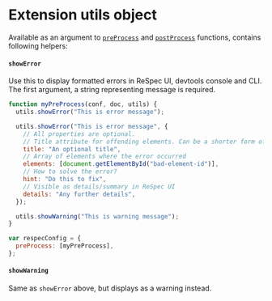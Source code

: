 # Extension utils object

Available as an argument to [`preProcess`](./preProcess) and [`postProcess`](./postProcess) functions, contains following helpers:

#### `showError`

Use this to display formatted errors in ReSpec UI, devtools console and CLI. The first argument, a string representing message is required.

```js "example": "Displaying error and warnings from a preProcess function"
function myPreProcess(conf, doc, utils) {
  utils.showError("This is error message");

  utils.showError("This is error message", {
    // All properties are optional.
    // Title attribute for offending elements. Can be a shorter form of the message.
    title: "An optional title",
    // Array of elements where the error occurred
    elements: [document.getElementById("bad-element-id")],
    // How to solve the error?
    hint: "Do this to fix",
    // Visible as details/summary in ReSpec UI
    details: "Any further details",
  });

  utils.showWarning("This is warning message");
}

var respecConfig = {
  preProcess: [myPreProcess],
};
```

#### `showWarning`

Same as `showError` above, but displays as a warning instead.
